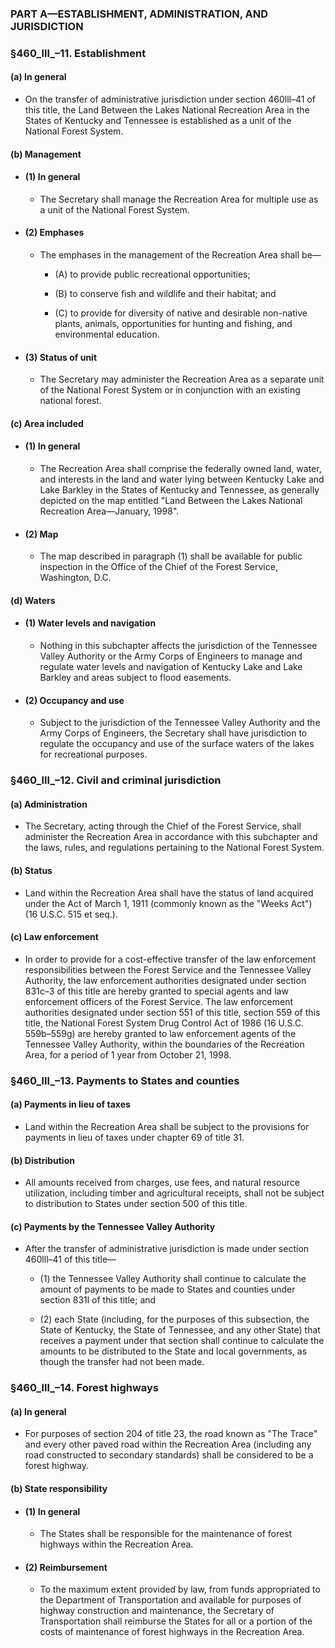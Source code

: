 ### PART A—ESTABLISHMENT, ADMINISTRATION, AND JURISDICTION

### §460_lll_–11. Establishment
#### (a) In general
* On the transfer of administrative jurisdiction under section 460lll–41 of this title, the Land Between the Lakes National Recreation Area in the States of Kentucky and Tennessee is established as a unit of the National Forest System.

#### (b) Management
* #### (1) In general
  * The Secretary shall manage the Recreation Area for multiple use as a unit of the National Forest System.

* #### (2) Emphases
  * The emphases in the management of the Recreation Area shall be—

    * (A) to provide public recreational opportunities;

    * (B) to conserve fish and wildlife and their habitat; and

    * (C) to provide for diversity of native and desirable non-native plants, animals, opportunities for hunting and fishing, and environmental education.

* #### (3) Status of unit
  * The Secretary may administer the Recreation Area as a separate unit of the National Forest System or in conjunction with an existing national forest.

#### (c) Area included
* #### (1) In general
  * The Recreation Area shall comprise the federally owned land, water, and interests in the land and water lying between Kentucky Lake and Lake Barkley in the States of Kentucky and Tennessee, as generally depicted on the map entitled "Land Between the Lakes National Recreation Area—January, 1998".

* #### (2) Map
  * The map described in paragraph (1) shall be available for public inspection in the Office of the Chief of the Forest Service, Washington, D.C.

#### (d) Waters
* #### (1) Water levels and navigation
  * Nothing in this subchapter affects the jurisdiction of the Tennessee Valley Authority or the Army Corps of Engineers to manage and regulate water levels and navigation of Kentucky Lake and Lake Barkley and areas subject to flood easements.

* #### (2) Occupancy and use
  * Subject to the jurisdiction of the Tennessee Valley Authority and the Army Corps of Engineers, the Secretary shall have jurisdiction to regulate the occupancy and use of the surface waters of the lakes for recreational purposes.

### §460_lll_–12. Civil and criminal jurisdiction
#### (a) Administration
* The Secretary, acting through the Chief of the Forest Service, shall administer the Recreation Area in accordance with this subchapter and the laws, rules, and regulations pertaining to the National Forest System.

#### (b) Status
* Land within the Recreation Area shall have the status of land acquired under the Act of March 1, 1911 (commonly known as the "Weeks Act") (16 U.S.C. 515 et seq.).

#### (c) Law enforcement
* In order to provide for a cost-effective transfer of the law enforcement responsibilities between the Forest Service and the Tennessee Valley Authority, the law enforcement authorities designated under section 831c–3 of this title are hereby granted to special agents and law enforcement officers of the Forest Service. The law enforcement authorities designated under section 551 of this title, section 559 of this title, the National Forest System Drug Control Act of 1986 (16 U.S.C. 559b–559g) are hereby granted to law enforcement agents of the Tennessee Valley Authority, within the boundaries of the Recreation Area, for a period of 1 year from October 21, 1998.

### §460_lll_–13. Payments to States and counties
#### (a) Payments in lieu of taxes
* Land within the Recreation Area shall be subject to the provisions for payments in lieu of taxes under chapter 69 of title 31.

#### (b) Distribution
* All amounts received from charges, use fees, and natural resource utilization, including timber and agricultural receipts, shall not be subject to distribution to States under section 500 of this title.

#### (c) Payments by the Tennessee Valley Authority
* After the transfer of administrative jurisdiction is made under section 460lll–41 of this title—

  * (1) the Tennessee Valley Authority shall continue to calculate the amount of payments to be made to States and counties under section 831l of this title; and

  * (2) each State (including, for the purposes of this subsection, the State of Kentucky, the State of Tennessee, and any other State) that receives a payment under that section shall continue to calculate the amounts to be distributed to the State and local governments, as though the transfer had not been made.

### §460_lll_–14. Forest highways
#### (a) In general
* For purposes of section 204 of title 23, the road known as "The Trace" and every other paved road within the Recreation Area (including any road constructed to secondary standards) shall be considered to be a forest highway.

#### (b) State responsibility
* #### (1) In general
  * The States shall be responsible for the maintenance of forest highways within the Recreation Area.

* #### (2) Reimbursement
  * To the maximum extent provided by law, from funds appropriated to the Department of Transportation and available for purposes of highway construction and maintenance, the Secretary of Transportation shall reimburse the States for all or a portion of the costs of maintenance of forest highways in the Recreation Area.